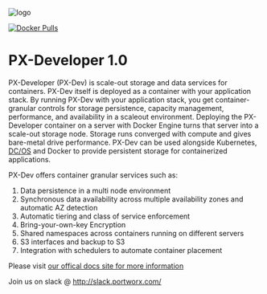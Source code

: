 ![logo](http://i.imgur.com/l8JRhxg.jpg)

[![Docker Pulls](https://img.shields.io/docker/pulls/portworx/px-dev.svg)](https://hub.docker.com/r/portworx/px-dev)
# PX-Developer 1.0

PX-Developer (PX-Dev) is scale-out storage and data services for containers.  PX-Dev itself is deployed as a container with your application stack.  By running PX-Dev with your application stack, you get container-granular controls for storage persistence, capacity management, performance, and availability in a scaleout environment. Deploying the PX-Developer container on a server with Docker Engine turns that server into a scale-out storage node. Storage runs converged with compute and gives bare-metal drive performance. PX-Dev can be used alongside Kubernetes, [DC/OS](https://portworx.com/use-case/persistent-storage-dcos/) and Docker to provide persistent storage for containerized applications.

PX-Dev offers container granular services such as:

1. Data persistence in a multi node environment
2. Synchronous data availability across multiple availability zones and automatic AZ detection
3. Automatic tiering and class of service enforcement
4. Bring-your-own-key Encryption
5. Shared namespaces across containers running on different servers
6. S3 interfaces and backup to S3
7. Integration with schedulers to automate container placement

Please visit [our offical docs site for more information](https://docs.portworx.com)

Join us on slack @ http://slack.portworx.com/
